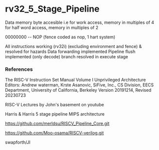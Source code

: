 # rv32_5_Stage_Pipeline

Data memory byte accesible
i.e for work access, memory in multiples of 4
for half word access, memory in multiples of 2

00000000 -- NOP
(fence coded as nop, 1 hart system)

All instructions working (rv32i) (excluding environment and fence) & resolved for hazards
Data forwarding implemented
Pipeline flush implemented (only decode)
branch resolved in execute stage


### References

The RISC-V Instruction Set Manual Volume I Unprivileged Architecture
 Editors: Andrew waterman, Krste Asanovic, SiFive, Inc., CS Division, EECS Department, University of California, Berkeley
 Version 20191214, Revised 20230723

RISC-V Lectures by John's basement on youtube

Harris & Harris 5 stage pipeline MIPS architecture

https://github.com/merldsu/RISCV_Pipeline_Core.git

https://github.com/Moo-osama/RISCV-verilog.git

swapforth/JI
